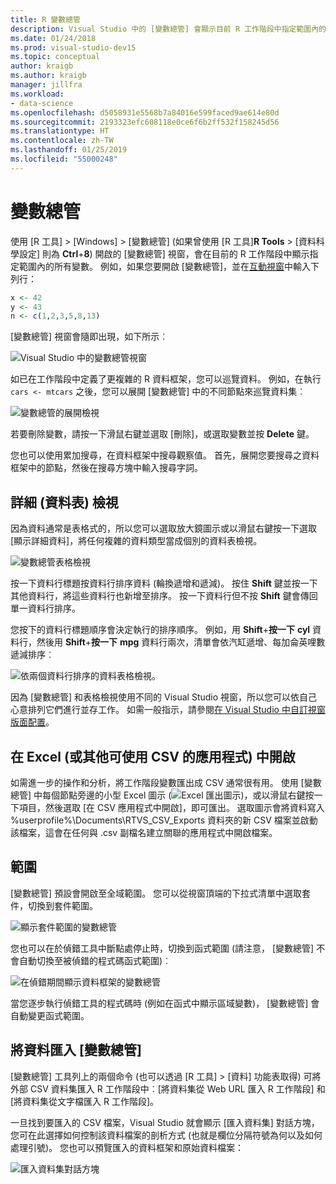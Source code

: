 ```yaml
---
title: R 變數總管
description: Visual Studio 中的 [變數總管] 會顯示目前 R 工作階段中指定範圍內的所有變數。
ms.date: 01/24/2018
ms.prod: visual-studio-dev15
ms.topic: conceptual
author: kraigb
ms.author: kraigb
manager: jillfra
ms.workload:
- data-science
ms.openlocfilehash: d5058931e5568b7a84016e599faced9ae614e80d
ms.sourcegitcommit: 2193323efc608118e0ce6f6b2ff532f158245d56
ms.translationtype: HT
ms.contentlocale: zh-TW
ms.lasthandoff: 01/25/2019
ms.locfileid: "55000248"
---
```

# <a name="variable-explorer"></a>變數總管

使用 [R 工具] > [Windows] > [變數總管] (如果曾使用 [R 工具]**R Tools** > [資料科學設定] 則為 **Ctrl**+**8**) 開啟的 [變數總管] 視窗，會在目前的 R 工作階段中顯示指定範圍內的所有變數。 例如，如果您要開啟 [變數總管]，並在[互動視窗](interactive-repl-for-r-in-visual-studio.md)中輸入下列行：

```R
x <- 42
y <- 43
n <- c(1,2,3,5,8,13)
```

[變數總管] 視窗會隨即出現，如下所示︰

![Visual Studio 中的變數總管視窗](media/variable-explorer-window.png)

如已在工作階段中定義了更複雜的 R 資料框架，您可以巡覽資料。 例如，在執行 `cars <- mtcars` 之後，您可以展開 [變數總管] 中的不同節點來巡覽資料集︰

![變數總管的展開檢視](media/variable-explorer-expanded-results.png)

若要刪除變數，請按一下滑鼠右鍵並選取 [刪除]，或選取變數並按 **Delete** 鍵。

您也可以使用累加搜尋，在資料框架中搜尋觀察值。 首先，展開您要搜尋之資料框架中的節點，然後在搜尋方塊中輸入搜尋字詞。

## <a name="details-table-view"></a>詳細 (資料表) 檢視

因為資料通常是表格式的，所以您可以選取放大鏡圖示或以滑鼠右鍵按一下選取 [顯示詳細資料]，將任何複雜的資料類型當成個別的資料表檢視。

![變數總管表格檢視](media/variable-explorer-table-view.png)

按一下資料行標題按資料行排序資料 (輪換遞增和遞減)。 按住 **Shift** 鍵並按一下其他資料行，將這些資料行也新增至排序。 按一下資料行但不按 **Shift** 鍵會傳回單一資料行排序。

您按下的資料行標題順序會決定執行的排序順序。 例如，用 **Shift**+**按一下** **cyl** 資料行，然後用 **Shift**+**按一下** **mpg** 資料行兩次，清單會依汽缸遞增、每加侖英哩數遞減排序︰

![依兩個資料行排序的資料表格檢視。](media/variable-explorer-table-view-sorting.png)

因為 [變數總管] 和表格檢視使用不同的 Visual Studio 視窗，所以您可以依自己心意排列它們進行並存工作。 如需一般指示，請參閱[在 Visual Studio 中自訂視窗版面配置](../ide/customizing-window-layouts-in-visual-studio.md)。

## <a name="open-in-excel-or-other-csv-capable-application"></a>在 Excel (或其他可使用 CSV 的應用程式) 中開啟

如需進一步的操作和分析，將工作階段變數匯出成 CSV 通常很有用。 使用 [變數總管] 中每個節點旁邊的小型 Excel 圖示 (![Excel 匯出圖示](media/variable-explorer-excel-icon.png))，或以滑鼠右鍵按一下項目，然後選取 [在 CSV 應用程式中開啟]，即可匯出。 選取圖示會將資料寫入 %userprofile%\Documents\RTVS_CSV_Exports 資料夾的新 CSV 檔案並啟動該檔案，這會在任何與 .csv 副檔名建立關聯的應用程式中開啟檔案。

## <a name="scopes"></a>範圍

[變數總管] 預設會開啟至全域範圍。 您可以從視窗頂端的下拉式清單中選取套件，切換到套件範圍。

![顯示套件範圍的變數總管](media/variable-explorer-package-scopes.png)

您也可以在於偵錯工具中斷點處停止時，切換到函式範圍 (請注意， [變數總管] 不會自動切換至被偵錯的程式碼函式範圍)︰

![在偵錯期間顯示資料框架的變數總管](media/variable-explorer-as-locals-window.png)

當您逐步執行偵錯工具的程式碼時 (例如在函式中顯示區域變數)， [變數總管] 會自動變更函式範圍。

## <a name="import-data-into-variable-explorer"></a>將資料匯入 [變數總管]

[變數總管] 工具列上的兩個命令 (也可以透過 [R 工具] > [資料] 功能表取得) 可將外部 CSV 資料集匯入 R 工作階段中︰[將資料集從 Web URL 匯入 R 工作階段] 和 [將資料集從文字檔匯入 R 工作階段]。

一旦找到要匯入的 CSV 檔案，Visual Studio 就會顯示 [匯入資料集] 對話方塊，您可在此選擇如何控制該資料檔案的剖析方式 (也就是欄位分隔符號為何以及如何處理引號)。 您也可以預覽匯入的資料框架和原始資料檔案：

![匯入資料集對話方塊](media/variable-explorer-import-dataset-dialog.png)

